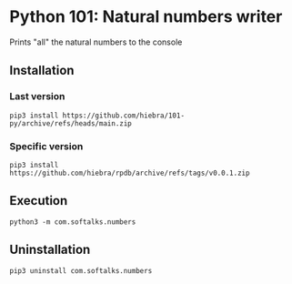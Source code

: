 # Python 101: Natural numbers writer
Prints "all" the natural numbers to the console
## Installation
### Last version
```
pip3 install https://github.com/hiebra/101-py/archive/refs/heads/main.zip
```
### Specific version
```
pip3 install https://github.com/hiebra/rpdb/archive/refs/tags/v0.0.1.zip
```
## Execution
```
python3 -m com.softalks.numbers
```
## Uninstallation
```
pip3 uninstall com.softalks.numbers
```
